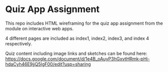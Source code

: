 # Quiz App Assignment

This repo includes HTML wireframing for the quiz app assignment from the module on interactive web apps.

4 different pages are included as index1, index2, index3, and index 4 respectively.

Quiz content including image links and sketches can be found here: 
https://docs.google.com/document/d/1e4B_oAuyP3hGxvtHRmk-pHi-hdaCyh46E9jjQ5lgF00/edit?usp=sharing
